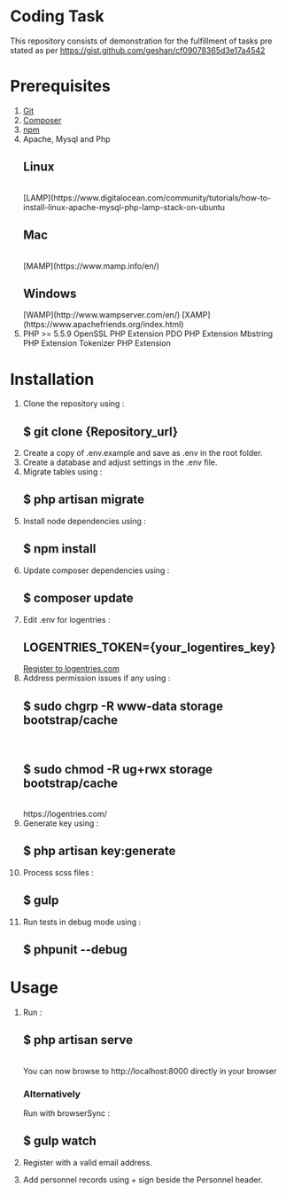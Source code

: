 # Coding Task
This repository consists of demonstration for the fulfillment of tasks pre stated as per https://gist.github.com/geshan/cf09078365d3e17a4542

# Prerequisites

1. [Git](https://git-scm.com/)
2. [Composer](https://getcomposer.org/)
3. [npm](https://www.npmjs.com/)
4. Apache, Mysql and Php
   <h2>Linux</h2><br>
   [LAMP](https://www.digitalocean.com/community/tutorials/how-to-install-linux-apache-mysql-php-lamp-stack-on-ubuntu
   <h2>Mac</h2><br>
   [MAMP](https://www.mamp.info/en/)
   <h2>Windows</h2>
   [WAMP](http://www.wampserver.com/en/)
   [XAMP](https://www.apachefriends.org/index.html)
5. PHP >= 5.5.9
   OpenSSL PHP Extension
   PDO PHP Extension
   Mbstring PHP Extension
   Tokenizer PHP Extension

# Installation

1. Clone the repository using : <h2>$ git clone {Repository_url}</h2>
2. Create a copy of .env.example and save as .env in the root folder.
3. Create a database and adjust settings in the .env file.
4. Migrate tables using : <h2>$ php artisan migrate</h2>
5. Install node dependencies using : <h2>$ npm install</h2>
6. Update composer dependencies using : <h2>$ composer update</h2>
7. Edit .env for logentries : <h2>LOGENTRIES_TOKEN={your_logentires_key}</h2>
   [Register to logentries.com](https://logentries.com/)
8. Address permission issues if any using :
   <h2>$ sudo chgrp -R www-data storage bootstrap/cache</h2><br>
   <h2>$ sudo chmod -R ug+rwx storage bootstrap/cache</h2><br>
   https://logentries.com/
9. Generate key using : <h2>$ php artisan key:generate</h2>
10. Process scss files : <h2>$ gulp</h2>
11. Run tests in debug mode using : <h2>$ phpunit --debug</h2>

# Usage

1. Run : <h2>$ php artisan serve</h2><br>
   You can now browse to http://localhost:8000 directly in your browser

   ### Alternatively

   Run with browserSync : <h2>$ gulp watch</h2>

2. Register with a valid email address.
3. Add personnel records using + sign beside the Personnel header.